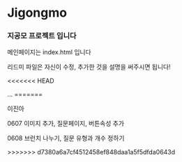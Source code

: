 # Jigongmo
<h3> 지공모 프로젝트 입니다 </h3>
<p> 메인페이지는 index.html 입니다 </p>
<p> 리드미 파일은 자신이 수정, 추가한 것을 설명을 써주시면 됩니다! </P>

<<<<<<< HEAD
<p>...
=======
<p> 이진아 </p>
<p>0607 이미지 추가, 질문페이지, 버튼속성 추가</p>
<p>0608 브런치 나누기, 질문 유형과 개수 정하기 </p>
>>>>>>> d7380a6a7cf4512458ef848daa1a5f5dfda0643d
